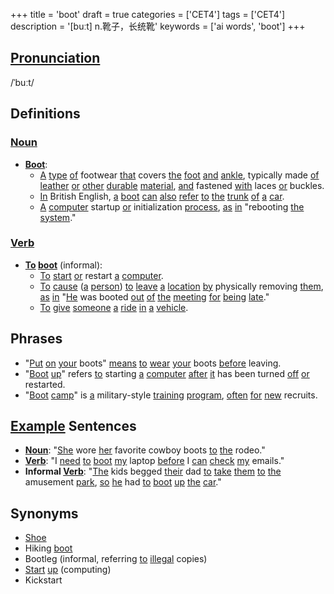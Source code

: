 +++
title = 'boot'
draft = true
categories = ['CET4']
tags = ['CET4']
description = '[buːt] n.靴子，长统靴'
keywords = ['ai words', 'boot']
+++

## [Pronunciation](/post/pronunciation/)
/ˈbuːt/

## Definitions
### [Noun](/post/noun/)
- **[Boot](/post/boot/)**: 
   - [A](/post/a/) [type](/post/type/) [of](/post/of/) footwear [that](/post/that/) covers [the](/post/the/) [foot](/post/foot/) [and](/post/and/) [ankle](/post/ankle/), typically made [of](/post/of/) [leather](/post/leather/) [or](/post/or/) [other](/post/other/) [durable](/post/durable/) [material](/post/material/), [and](/post/and/) fastened [with](/post/with/) laces [or](/post/or/) buckles.
   - [In](/post/in/) British English, [a](/post/a/) [boot](/post/boot/) [can](/post/can/) [also](/post/also/) [refer](/post/refer/) [to](/post/to/) [the](/post/the/) [trunk](/post/trunk/) [of](/post/of/) [a](/post/a/) [car](/post/car/).
   - [A](/post/a/) [computer](/post/computer/) startup [or](/post/or/) initialization [process](/post/process/), [as](/post/as/) [in](/post/in/) "rebooting [the](/post/the/) [system](/post/system/)."

### [Verb](/post/verb/)
- **[To](/post/to/) [boot](/post/boot/)** (informal):
   - [To](/post/to/) [start](/post/start/) [or](/post/or/) restart [a](/post/a/) [computer](/post/computer/).
   - [To](/post/to/) [cause](/post/cause/) ([a](/post/a/) [person](/post/person/)) [to](/post/to/) [leave](/post/leave/) [a](/post/a/) [location](/post/location/) [by](/post/by/) physically removing [them](/post/them/), [as](/post/as/) [in](/post/in/) "[He](/post/he/) was booted [out](/post/out/) [of](/post/of/) [the](/post/the/) [meeting](/post/meeting/) [for](/post/for/) [being](/post/being/) [late](/post/late/)."
   - [To](/post/to/) [give](/post/give/) [someone](/post/someone/) [a](/post/a/) [ride](/post/ride/) [in](/post/in/) [a](/post/a/) [vehicle](/post/vehicle/).

## Phrases
- "[Put](/post/put/) [on](/post/on/) [your](/post/your/) boots" [means](/post/means/) [to](/post/to/) [wear](/post/wear/) [your](/post/your/) boots [before](/post/before/) leaving.
- "[Boot](/post/boot/) [up](/post/up/)" refers [to](/post/to/) starting [a](/post/a/) [computer](/post/computer/) [after](/post/after/) [it](/post/it/) has been turned [off](/post/off/) [or](/post/or/) restarted.
- "[Boot](/post/boot/) [camp](/post/camp/)" is [a](/post/a/) military-style [training](/post/training/) [program](/post/program/), [often](/post/often/) [for](/post/for/) [new](/post/new/) recruits.

## [Example](/post/example/) Sentences
- **[Noun](/post/noun/)**: "[She](/post/she/) wore [her](/post/her/) favorite cowboy boots [to](/post/to/) [the](/post/the/) rodeo."
- **[Verb](/post/verb/)**: "I [need](/post/need/) [to](/post/to/) [boot](/post/boot/) [my](/post/my/) laptop [before](/post/before/) I [can](/post/can/) [check](/post/check/) [my](/post/my/) emails."
- **Informal [Verb](/post/verb/)**: "[The](/post/the/) kids begged [their](/post/their/) dad [to](/post/to/) [take](/post/take/) [them](/post/them/) [to](/post/to/) [the](/post/the/) amusement [park](/post/park/), [so](/post/so/) [he](/post/he/) had [to](/post/to/) [boot](/post/boot/) [up](/post/up/) [the](/post/the/) [car](/post/car/)."

## Synonyms
- [Shoe](/post/shoe/)
- Hiking [boot](/post/boot/)
- Bootleg (informal, referring [to](/post/to/) [illegal](/post/illegal/) copies)
- [Start](/post/start/) [up](/post/up/) (computing)
- Kickstart
